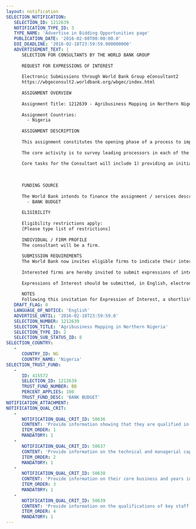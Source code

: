 ```yaml
---
layout: notification
SELECTION_NOTIFICATION: 
   SELECTION_ID: 1212639
   NOTIFICATION_TYPE_ID: 3
   TYPE_NAME: 'Advertise in Bidding Opportunities page'
   PUBLICATION_DATE: '2016-02-08T00:00:00.0'
   EOI_DEADLINE: '2016-02-18T23:59:59.900000000'
   ADVERTISEMENT_TEXT: |
      SELECTION FOR CONSULTANTS BY THE WORLD BANK GROUP
      
      REQUEST FOR EXPRESSIONS OF INTEREST
      
      Electronic Submissions through World Bank Group eConsultant2
      https://wbgeconsult2.worldbank.org/wbgec/index.html
      
      ASSIGNMENT OVERVIEW
      
      Assignment Title: 1212639 - Agribusiness Mapping in Northern Nigeria
      
      Assignment Countries:
        - Nigeria
      
      ASSIGNMENT DESCRIPTION
      
      This assignment constitutes the opening phase of a process to improve the prospects for agribusiness in northern Nigeria. It aims to develop a clear understanding of the value chains in each of maize, rice, tomatoes, poultry and aquaculture as well as an understanding of the binding constraints to growth in those value chains.  It will focus on four states in Northern Nigeria: Jigawa, Katsina, Kano and Kaduna. 
      
      The core activity is to survey leading processors in each of the maize, rice, tomatoes, poultry and aquaculture value chains to understand the characteristics of the business involved such as their history, revenues, production, growth, and number of employees. It will also aim to establish a detailed understanding of the key constraints restricting further growth and job creation in these value chains and potential measures that could address those constraints.  The study is a qualitative research exercise to gain insight into the reality of the firm, learn the perspectives of interviewees, and discover the nuances in stories. A template for the survey will be provided and refined in conjunction with the Consultant.
      
      Core tasks for the Consultant will include 1) providing an initial brief overview of each value chain and a long list of firms operating in the value chain 2) identifying a sample of approximately 35 firms from this long list that will be interviewed across the five value chains and four states 3) conducting the interviews 4) writing detailed and structured profiles of the individual firms interviewed as well as sections synthesizing, for each value chain, the major constraints faced and firms views on potential measures to support business growth and job creation. 
       
      
      
      FUNDING SOURCE
      
      The World Bank intends to finance the assignment / services described below under the following trust fund(s):
        - BANK BUDGET
      
      ELIGIBILITY
      
      Eligibility restrictions apply:
      [Please type list of restrictions]
      
      INDIVIDUAL / FIRM PROFILE
      The consultant will be a firm. 
      
      SUBMISSION REQUIREMENTS
      The World Bank now invites eligible firms to indicate their interest in providing the services.  Interested firms must provide information indicating that they are qualified to perform the services (brochures, description of similar assignments, experience in similar conditions, availability of appropriate skills among staff, etc. for firms; CV and cover letter for individuals).  Please note that the total size of all attachments should be less than 5MB.  Consultants may associate to enhance their qualifications.
      
      Interested firms are hereby invited to submit expressions of interest.
      
      Expressions of Interest should be submitted, in English, electronically through World Bank Group eTendering (https://wbgeconsult2.worldbank.org/wbgec/index.html)
      
      NOTES
      Following this invitation for Expression of Interest, a shortlist of qualified firms will be formally invited to submit proposals.  Shortlisting and selection will be subject to the availability of funding.
   DRAFT_FLAG: 0
   LANGUAGE_OF_NOTICE: 'English'
   ADVERTISE_UNTIL: '2016-02-18T23:59:59.0'
   SELECTION_NUMBER: 1212639
   SELECTION_TITLE: 'Agribusiness Mapping in Northern Nigeria'
   SELECTION_TYPE_ID: 2
   SELECTION_SUB_STATUS_ID: 8
SELECTION_COUNTRY: 
   - 
      COUNTRY_ID: NG
      COUNTRY_NAME: 'Nigeria'
SELECTION_TRUST_FUND: 
   - 
      ID: 415572
      SELECTION_ID: 1212639
      TRUST_FUND_NUMBER: BB
      PERCENT_APPLIES: 100
      TRUST_FUND_DESC: 'BANK BUDGET'
NOTIFICATION_ATTACHMENT: 
NOTIFICATION_QUAL_CRIT: 
   - 
      NOTIFICATION_QUAL_CRIT_ID: 50636
      CONTENT: 'Provide information showing that they are qualified in the field of the assignment.'
      ITEM_ORDER: 1
      MANDATORY: 1
   - 
      NOTIFICATION_QUAL_CRIT_ID: 50637
      CONTENT: 'Provide information on the technical and managerial capabilities of the firm.'
      ITEM_ORDER: 2
      MANDATORY: 1
   - 
      NOTIFICATION_QUAL_CRIT_ID: 50638
      CONTENT: 'Provide information on their core business and years in business.'
      ITEM_ORDER: 3
      MANDATORY: 1
   - 
      NOTIFICATION_QUAL_CRIT_ID: 50639
      CONTENT: 'Provide information on the qualifications of key staff.'
      ITEM_ORDER: 4
      MANDATORY: 1
---
```

